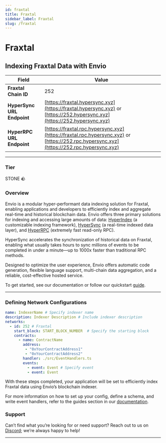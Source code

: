 ```yaml
---
id: fraxtal
title: Fraxtal
sidebar_label: Fraxtal
slug: /fraxtal
---
```


# Fraxtal

## Indexing Fraxtal Data with Envio

| **Field**                     | **Value**                                                                                          |
|-------------------------------|----------------------------------------------------------------------------------------------------|
| **Fraxtal Chain ID**     | 252                                                                                            |
| **HyperSync URL Endpoint**    | [https://fraxtal.hypersync.xyz](https://fraxtal.hypersync.xyz) or [https://252.hypersync.xyz](https://252.hypersync.xyz) |
| **HyperRPC URL Endpoint**     | [https://fraxtal.rpc.hypersync.xyz](https://fraxtal.rpc.hypersync.xyz) or [https://252.rpc.hypersync.xyz](https://252.rpc.hypersync.xyz) |

---

### Tier

STONE 🪨

### Overview

Envio is a modular hyper-performant data indexing solution for Fraxtal, enabling applications and developers to efficiently index and aggregate real-time and historical blockchain data. Envio offers three primary solutions for indexing and accessing large amounts of data: [HyperIndex](/docs/HyperIndex/overview) (a customizable indexing framework), [HyperSync](/docs/HyperSync/overview) (a real-time indexed data layer), and [HyperRPC](/docs/HyperRPC/overview-hyperrpc) (extremely fast read-only RPC).

HyperSync accelerates the synchronization of historical data on Fraxtal, enabling what usually takes hours to sync millions of events to be completed in under a minute—up to 1000x faster than traditional RPC methods.

Designed to optimize the user experience, Envio offers automatic code generation, flexible language support, multi-chain data aggregation, and a reliable, cost-effective hosted service.

To get started, see our documentation or follow our quickstart [guide](/docs/HyperIndex/contract-import).

---

### Defining Network Configurations

```yaml
name: IndexerName # Specify indexer name
description: Indexer Description # Include indexer description
networks:
  - id: 252 # Fraxtal  
    start_block: START_BLOCK_NUMBER  # Specify the starting block
    contracts:
      - name: ContractName
        address:
         - "0xYourContractAddress1"
         - "0xYourContractAddress2"
        handler: ./src/EventHandlers.ts
        events:
          - event: Event # Specify event
          - event: Event
```

With these steps completed, your application will be set to efficiently index Fraxtal data using Envio’s blockchain indexer.

For more information on how to set up your config, define a schema, and write event handlers, refer to the guides section in our [documentation](/docs/HyperIndex/configuration-file).

### Support

Can’t find what you’re looking for or need support? Reach out to us on [Discord](https://discord.com/invite/Q9qt8gZ2fX); we’re always happy to help!

---
